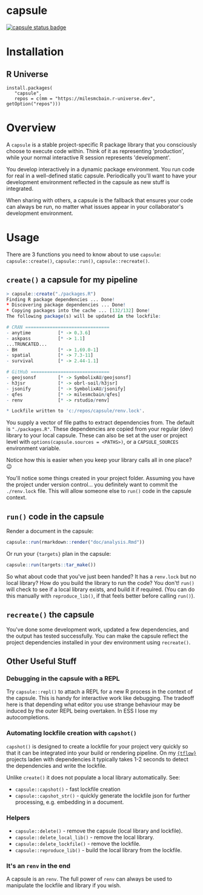 
# capsule

[![capsule status badge](https://milesmcbain.r-universe.dev/badges/capsule)](https://milesmcbain.r-universe.dev)

# Installation

## R Universe
``` {r}
install.packages(
   "capsule", 
   repos = c(mm = "https://milesmcbain.r-universe.dev", getOption("repos")))
```

# Overview

A `capsule` is a stable project-specific R package library that you consciously
choose to execute code within. Think of it as representing 'production', while
your normal interactive R session represents 'development'.

You develop interactively in a dynamic package environment. You run code for
real in a well-defined static capsule. Periodically you'll want to have
your development environment reflected in the capsule as new stuff is
integrated.

When sharing with others, a capsule is the fallback that ensures your code can
always be run, no matter what issues appear in your collaborator's development
environment.

# Usage

There are 3 functions you need to know about to use `capsule`: `capsule::create()`, `capsule::run()`, `capsule::recreate()`.

## `create()` a capsule for my pipeline

```r
> capsule::create("./packages.R")
Finding R package dependencies ... Done!
* Discovering package dependencies ... Done!
* Copying packages into the cache ... [132/132] Done!
The following package(s) will be updated in the lockfile:

# CRAN ===============================
- anytime          [* -> 0.3.6]
- askpass          [* -> 1.1]
...TRUNCATED...
- BH               [* -> 1.69.0-1]
- spatial          [* -> 7.3-11]
- survival         [* -> 2.44-1.1]

# GitHub =============================
- geojsonsf        [* -> SymbolixAU/geojsonsf]
- h3jsr            [* -> obrl-soil/h3jsr]
- jsonify          [* -> SymbolixAU/jsonify]
- qfes             [* -> milesmcbain/qfes]
- renv             [* -> rstudio/renv]

* Lockfile written to 'c:/repos/capsule/renv.lock'.
```

You supply a vector of file paths to extract dependencies from. The default is
`"./packages.R"`. These dependencies are copied from your regular (dev) library
to your local capsule. These can also be set at the user or project level with
`options(capsule.sources = <PATHS>)`, or a `CAPSULE_SOURCES` environment variable.

Notice how this is easier when you keep your library calls all in one place? :wink:

You'll notice some things created in your project folder. Assuming you have the
project under version control... you definitely want to commit the `./renv.lock`
file. This will allow someone else to `run()` code in the capsule context.

## `run()` code in the capsule

Render a document in the capsule:

```r
capsule::run(rmarkdown::render("doc/analysis.Rmd"))
```

Or run your `{targets}` plan in the capsule:

```r
capsule::run(targets::tar_make())
```

So what about code that you've just been handed? It has a `renv.lock` but no
local library? How do you build the library to run the code? You don't! `run()`
will check to see if a local library exists, and build it if required. (You can do this manually with `reproduce_lib()`, if that feels better before calling `run()`).

## `recreate()` the capsule

You've done some development work, updated a few dependencies, and the output
has tested successfully. You can make the capsule reflect the project dependencies
installed in your dev environment using `recreate()`.

## Other Useful Stuff

### Debugging in the capsule with a REPL

Try `capsule::repl()` to attach a REPL for a new R process in the context of the
capsule. This is handy for interactive work like debugging. The tradeoff here is
that depending what editor you use strange behaviour may be induced by the outer
REPL being overtaken. In ESS I lose my autocompletions.

### Automating lockfile creation with `capshot()`

`capshot()` is designed to create a lockfile for your
project very quickly so that it can be integrated into your build or rendering
pipeline. On my [`{tflow}`](https://github.com/milesmcbain/tflow) projects laden with
dependencies it typically takes 1-2 seconds to detect the dependencies and
write the lockfile.

Unlike `create()` it does not populate a local library automatically. See:

* `capsule::capshot()` - fast lockfile creation
* `capsule::capshot_str()` - quickly generate the lockfile json for further processing, e.g. embedding in a document.

### Helpers

* `capsule::delete()` - remove the capsule (local library and lockfile).
* `capsule::delete_local_lib()` - remove the local library.
* `capsule::delete_lockfile()` - remove the lockfile.
* `capsule::reproduce_lib()` - build the local library from the lockfile. 

### It's an `renv` in the end

A capsule is an `renv`. The full power of `renv` can always be used to
manipulate the lockfile and library if you wish.
